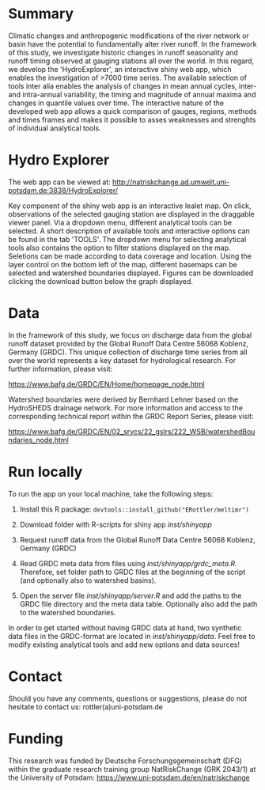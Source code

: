 # Summary

Climatic changes and anthropogenic modifications of the river network or basin have the potential to fundamentally alter river runoff. In the framework of this study, we investigate historic changes in runoff seasonality and runoff timing observed at gauging stations all over the world. In this regard, we develop the 'HydroExplorer', an interactive shiny web app, which enables the investigation of >7000 time series. The available selection of tools inter alia enables the analysis of changes in mean annual cycles, inter- and intra-annual variability, the timing and magnitude of annual maxima and changes in quantile values over time. The interactive nature of the developed web app allows a quick comparison of gauges, regions, methods and times frames and makes it possible to asses weaknesses and strenghts of individual analytical tools.

# Hydro Explorer

The web app can be viewed at: http://natriskchange.ad.umwelt.uni-potsdam.de:3838/HydroExplorer/

Key component of the shiny web app is an interactive lealet map. On click, observations of the selected gauging station are displayed in the draggable viewer panel. Via a dropdown menu, different analytical tools can be selected. A short description of available tools and interactive options can be found in the tab 'TOOLS'. The dropdown menu for selecting analytical tools also contains the option to filter stations displayed on the map. Seletions can be made according to data coverage and location. Using the layer control on the bottom left of the map, different basemaps can be selected and watershed boundaries displayed.
Figures can be downloaded clicking the download button below the graph displayed.

# Data

In the framework of this study, we focus on discharge data from the global runoff dataset provided by the Global Runoff Data Centre 56068 Koblenz, Germany (GRDC). This unique collection of discharge time series from all over the world represents a key dataset for hydrological research. For further information, please visit:

https://www.bafg.de/GRDC/EN/Home/homepage_node.html

Watershed boundaries were derived by Bernhard Lehner based on the HydroSHEDS drainage network. For more information and access to the corresponding technical report within the GRDC Report Series, please visit:

https://www.bafg.de/GRDC/EN/02_srvcs/22_gslrs/222_WSB/watershedBoundaries_node.html


# Run locally

To run the app on your local machine, take the following steps:

1) Install this R package: ```devtools::install_github("ERottler/meltimr")```

2) Download folder with R-scripts for shiny app *inst/shinyapp*

3) Request runoff data from the Global Runoff Data Centre 56068 Koblenz, Germany (GRDC)

4) Read GRDC meta data from files using *inst/shinyapp/grdc_meta.R*. Therefore, set folder path to GRDC files at the beginning of the script (and optionally also to watershed basins).

5) Open the server file *inst/shinyapp/server.R* and add the paths to the GRDC file directory and the meta data table. Optionally also add the path to the watershed boundaries.

In order to get started without having GRDC data at hand, two synthetic data files in the GRDC-format are located in *inst/shinyapp/data*. Feel free to modify existing analytical tools and add new options and data sources!

# Contact

Should you have any comments, questions or suggestions, please do not hesitate to contact us: rottler(a)uni-potsdam.de

# Funding

This research was funded by Deutsche Forschungsgemeinschaft (DFG) within the graduate research training group NatRiskChange (GRK 2043/1) at the University of Potsdam: https://www.uni-potsdam.de/en/natriskchange
